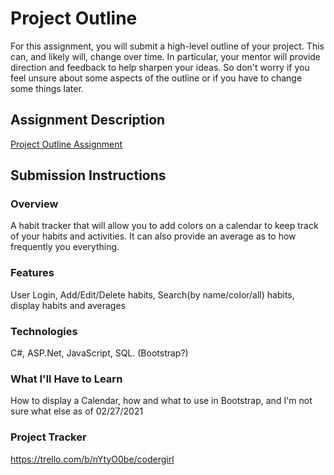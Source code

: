 # Project Outline
For this assignment, you will submit a high-level outline of your project. This can, and likely will, change over time. In particular, your mentor will provide direction and feedback to help sharpen your ideas. So don't worry if you feel unsure about some aspects of the outline or if you have to change some things later.

## Assignment Description
[Project Outline Assignment](https://education.launchcode.org/liftoff/modules/assignments/project-outline)

## Submission Instructions

### Overview
A habit tracker that will allow you to add colors on a calendar to keep track of your habits and activities. It can also provide an average as to how frequently you everything.
### Features
User Login, Add/Edit/Delete habits, Search(by name/color/all) habits, display habits and averages
### Technologies
C#, ASP.Net, JavaScript, SQL. (Bootstrap?)
### What I'll Have to Learn
How to display a Calendar, how and what to use in Bootstrap, and I'm not sure what else as of 02/27/2021
### Project Tracker
https://trello.com/b/nYtyO0be/codergirl
